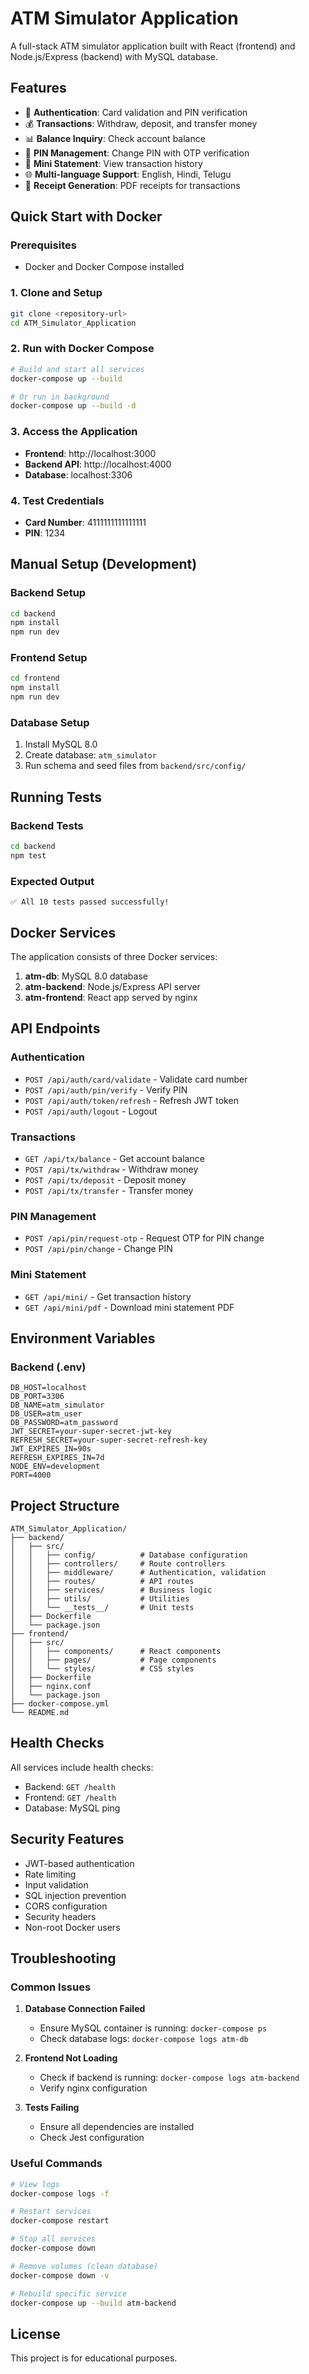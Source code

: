 # ATM Simulator Application

A full-stack ATM simulator application built with React (frontend) and Node.js/Express (backend) with MySQL database.

## Features

- 🔐 **Authentication**: Card validation and PIN verification
- 💰 **Transactions**: Withdraw, deposit, and transfer money
- 📊 **Balance Inquiry**: Check account balance
- 🔑 **PIN Management**: Change PIN with OTP verification
- 📄 **Mini Statement**: View transaction history
- 🌐 **Multi-language Support**: English, Hindi, Telugu
- 🧾 **Receipt Generation**: PDF receipts for transactions

## Quick Start with Docker

### Prerequisites
- Docker and Docker Compose installed

### 1. Clone and Setup
```bash
git clone <repository-url>
cd ATM_Simulator_Application
```

### 2. Run with Docker Compose
```bash
# Build and start all services
docker-compose up --build

# Or run in background
docker-compose up --build -d
```

### 3. Access the Application
- **Frontend**: http://localhost:3000
- **Backend API**: http://localhost:4000
- **Database**: localhost:3306

### 4. Test Credentials
- **Card Number**: 4111111111111111
- **PIN**: 1234

## Manual Setup (Development)

### Backend Setup
```bash
cd backend
npm install
npm run dev
```

### Frontend Setup
```bash
cd frontend
npm install
npm run dev
```

### Database Setup
1. Install MySQL 8.0
2. Create database: `atm_simulator`
3. Run schema and seed files from `backend/src/config/`

## Running Tests

### Backend Tests
```bash
cd backend
npm test
```

### Expected Output
```
✅ All 10 tests passed successfully!
```

## Docker Services

The application consists of three Docker services:

1. **atm-db**: MySQL 8.0 database
2. **atm-backend**: Node.js/Express API server
3. **atm-frontend**: React app served by nginx

## API Endpoints

### Authentication
- `POST /api/auth/card/validate` - Validate card number
- `POST /api/auth/pin/verify` - Verify PIN
- `POST /api/auth/token/refresh` - Refresh JWT token
- `POST /api/auth/logout` - Logout

### Transactions
- `GET /api/tx/balance` - Get account balance
- `POST /api/tx/withdraw` - Withdraw money
- `POST /api/tx/deposit` - Deposit money
- `POST /api/tx/transfer` - Transfer money

### PIN Management
- `POST /api/pin/request-otp` - Request OTP for PIN change
- `POST /api/pin/change` - Change PIN

### Mini Statement
- `GET /api/mini/` - Get transaction history
- `GET /api/mini/pdf` - Download mini statement PDF

## Environment Variables

### Backend (.env)
```env
DB_HOST=localhost
DB_PORT=3306
DB_NAME=atm_simulator
DB_USER=atm_user
DB_PASSWORD=atm_password
JWT_SECRET=your-super-secret-jwt-key
REFRESH_SECRET=your-super-secret-refresh-key
JWT_EXPIRES_IN=90s
REFRESH_EXPIRES_IN=7d
NODE_ENV=development
PORT=4000
```

## Project Structure

```
ATM_Simulator_Application/
├── backend/
│   ├── src/
│   │   ├── config/          # Database configuration
│   │   ├── controllers/     # Route controllers
│   │   ├── middleware/      # Authentication, validation
│   │   ├── routes/          # API routes
│   │   ├── services/        # Business logic
│   │   ├── utils/           # Utilities
│   │   └── __tests__/       # Unit tests
│   ├── Dockerfile
│   └── package.json
├── frontend/
│   ├── src/
│   │   ├── components/      # React components
│   │   ├── pages/           # Page components
│   │   └── styles/          # CSS styles
│   ├── Dockerfile
│   ├── nginx.conf
│   └── package.json
├── docker-compose.yml
└── README.md
```

## Health Checks

All services include health checks:
- Backend: `GET /health`
- Frontend: `GET /health`
- Database: MySQL ping

## Security Features

- JWT-based authentication
- Rate limiting
- Input validation
- SQL injection prevention
- CORS configuration
- Security headers
- Non-root Docker users

## Troubleshooting

### Common Issues

1. **Database Connection Failed**
   - Ensure MySQL container is running: `docker-compose ps`
   - Check database logs: `docker-compose logs atm-db`

2. **Frontend Not Loading**
   - Check if backend is running: `docker-compose logs atm-backend`
   - Verify nginx configuration

3. **Tests Failing**
   - Ensure all dependencies are installed
   - Check Jest configuration

### Useful Commands

```bash
# View logs
docker-compose logs -f

# Restart services
docker-compose restart

# Stop all services
docker-compose down

# Remove volumes (clean database)
docker-compose down -v

# Rebuild specific service
docker-compose up --build atm-backend
```

## License

This project is for educational purposes.
